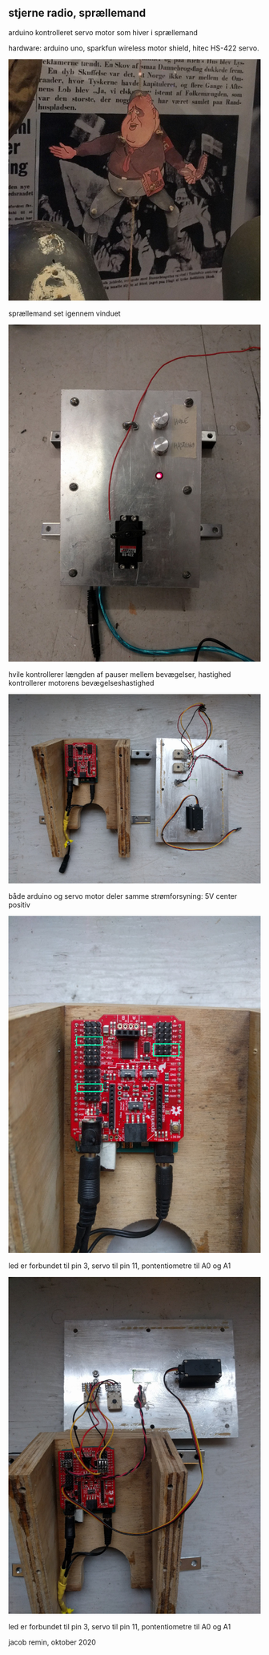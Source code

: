 ## stjerne radio, sprællemand
arduino kontrolleret servo motor som hiver i sprællemand

hardware: arduino uno, sparkfun wireless motor shield, hitec HS-422 servo.

![sprællemand set igennem vinduet](images/fritsclausen.png)

sprællemand set igennem vinduet

![hardware](images/stjerneradio1.png)

hvile kontrollerer længden af pauser mellem bevægelser, 
hastighed kontrollerer motorens bevægelseshastighed

![hardware](images/stjerneradio2.png)

både arduino og servo motor deler samme strømforsyning: 5V center positiv

![connections](images/stjerneradio3.png)

led er forbundet til pin 3, servo til pin 11, pontentiometre til A0 og A1

![connections](images/stjerneradio4.png)

led er forbundet til pin 3, servo til pin 11, pontentiometre til A0 og A1

jacob remin, oktober 2020